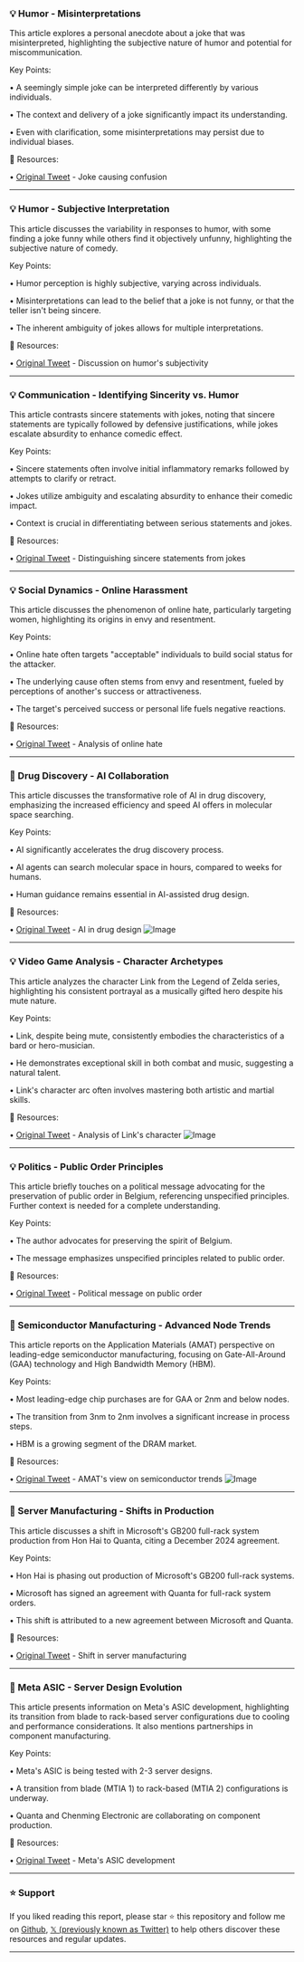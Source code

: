 ### 💡 Humor - Misinterpretations

This article explores a personal anecdote about a joke that was misinterpreted, highlighting the subjective nature of humor and potential for miscommunication.

Key Points:

• A seemingly simple joke can be interpreted differently by various individuals.


• The context and delivery of a joke significantly impact its understanding.


• Even with clarification, some misinterpretations may persist due to individual biases.



🔗 Resources:

• [Original Tweet](https://x.com/ESYudkowsky/status/1931426076506628501) -  Joke causing confusion


---

### 💡 Humor - Subjective Interpretation

This article discusses the variability in responses to humor, with some finding a joke funny while others find it objectively unfunny, highlighting the subjective nature of comedy.

Key Points:

• Humor perception is highly subjective, varying across individuals.


•  Misinterpretations can lead to the belief that a joke is not funny, or that the teller isn't being sincere.


• The inherent ambiguity of jokes allows for multiple interpretations.



🔗 Resources:

• [Original Tweet](https://x.com/ESYudkowsky/status/1931812960940507569) - Discussion on humor's subjectivity


---

### 💡 Communication - Identifying Sincerity vs. Humor

This article contrasts sincere statements with jokes, noting that sincere statements are typically followed by defensive justifications, while jokes escalate absurdity to enhance comedic effect.

Key Points:

•  Sincere statements often involve initial inflammatory remarks followed by attempts to clarify or retract.


• Jokes utilize ambiguity and escalating absurdity to enhance their comedic impact.


•  Context is crucial in differentiating between serious statements and jokes.


🔗 Resources:

• [Original Tweet](https://x.com/yashkaf/status/1931397290968711243) -  Distinguishing sincere statements from jokes


---

### 💡 Social Dynamics - Online Harassment

This article discusses the phenomenon of online hate, particularly targeting women, highlighting its origins in envy and resentment.

Key Points:

•  Online hate often targets "acceptable" individuals to build social status for the attacker.


•  The underlying cause often stems from envy and resentment, fueled by perceptions of another's success or attractiveness.


• The target's perceived success or personal life fuels negative reactions.


🔗 Resources:

• [Original Tweet](https://x.com/seconds_0/status/1931798073891856825) -  Analysis of online hate


---

### 🤖 Drug Discovery - AI Collaboration

This article discusses the transformative role of AI in drug discovery, emphasizing the increased efficiency and speed AI offers in molecular space searching.

Key Points:

• AI significantly accelerates the drug discovery process.


• AI agents can search molecular space in hours, compared to weeks for humans.


• Human guidance remains essential in AI-assisted drug design.


🔗 Resources:

• [Original Tweet](https://x.com/vitrupo/status/1931743124747092119) -  AI in drug design
![Image](https://pbs.twimg.com/amplify_video_thumb/1931735520285196288/img/cHSO5JIMUvasIu4P.jpg)


---

### 💡 Video Game Analysis - Character Archetypes

This article analyzes the character Link from the Legend of Zelda series, highlighting his consistent portrayal as a musically gifted hero despite his mute nature.

Key Points:

• Link, despite being mute, consistently embodies the characteristics of a bard or hero-musician.


• He demonstrates exceptional skill in both combat and music, suggesting a natural talent.


•  Link's character arc often involves mastering both artistic and martial skills.


🔗 Resources:

• [Original Tweet](https://x.com/QuetzalPhoenix/status/1927817432468463954) -  Analysis of Link's character
![Image](https://pbs.twimg.com/media/GsD7usFWcAATvsw?format=jpg&name=small)


---

### 💡 Politics - Public Order Principles

This article briefly touches on a political message advocating for the preservation of public order in Belgium, referencing unspecified principles.  Further context is needed for a complete understanding.

Key Points:

• The author advocates for preserving the spirit of Belgium.


•  The message emphasizes unspecified principles related to public order.



🔗 Resources:

• [Original Tweet](https://x.com/VanberghenEU/status/1931597126728876478) - Political message on public order


---

### 🤖 Semiconductor Manufacturing - Advanced Node Trends

This article reports on the Application Materials (AMAT) perspective on leading-edge semiconductor manufacturing, focusing on Gate-All-Around (GAA) technology and High Bandwidth Memory (HBM).

Key Points:

•  Most leading-edge chip purchases are for GAA or 2nm and below nodes.


•  The transition from 3nm to 2nm involves a significant increase in process steps.


•  HBM is a growing segment of the DRAM market.


🔗 Resources:

• [Original Tweet](https://x.com/SKundojjala/status/1931346745176330342) -  AMAT's view on semiconductor trends
![Image](https://pbs.twimg.com/media/Gs2FoHpboAAhfNv?format=jpg&name=small)


---

### 🤖 Server Manufacturing - Shifts in Production

This article discusses a shift in Microsoft's GB200 full-rack system production from Hon Hai to Quanta, citing a December 2024 agreement.

Key Points:

• Hon Hai is phasing out production of Microsoft's GB200 full-rack systems.


• Microsoft has signed an agreement with Quanta for full-rack system orders.


• This shift is attributed to a new agreement between Microsoft and Quanta.



🔗 Resources:

• [Original Tweet](https://x.com/rwang07/status/1931589879151972739) -  Shift in server manufacturing


---

### 🤖 Meta ASIC - Server Design Evolution

This article presents information on Meta's ASIC development, highlighting its transition from blade to rack-based server configurations due to cooling and performance considerations.  It also mentions partnerships in component manufacturing.

Key Points:

• Meta's ASIC is being tested with 2-3 server designs.


• A transition from blade (MTIA 1) to rack-based (MTIA 2) configurations is underway.


• Quanta and Chenming Electronic are collaborating on component production.


🔗 Resources:

• [Original Tweet](https://x.com/rwang07/status/1931587601950986473) -  Meta's ASIC development


---

### ⭐️ Support

If you liked reading this report, please star ⭐️ this repository and follow me on [Github](https://github.com/Drix10), [𝕏 (previously known as Twitter)](https://x.com/DRIX_10_) to help others discover these resources and regular updates.

---